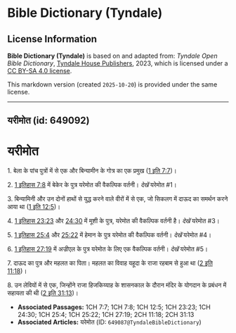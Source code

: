 # Bible Dictionary (Tyndale)

## License Information

**Bible Dictionary (Tyndale)** is based on and adapted from: _Tyndale Open Bible Dictionary_, [Tyndale House Publishers](https://tyndaleopenresources.com/), 2023, which is licensed under a [CC BY-SA 4.0 license](https://creativecommons.org/licenses/by-sa/4.0/legalcode.en).

This markdown version (created `2025-10-20`) is provided under the same license.



--------------------------------

## यरीमोत (id: 649092)

यरीमोत
======

1\. बेला के पांच पुत्रों में से एक और बिन्यामीन के गोत्र का एक प्रमुख ([1 इति 7:7](https://ref.ly/1Chr7:7))।

2\. [1 इतिहास 7:8](https://ref.ly/1Chr7:8) में बेकेर के पुत्र यरेमोत की वैकल्पिक वर्तनी। *देखें* यरेमोत \#1।

3\. बिन्यामिनी और उन दोनों हाथों से युद्ध करने वाले वीरों में से एक, जो सिकलग में दाऊद का समर्थन करने आया था ([1 इति 12:5](https://ref.ly/1Chr12:5))। 

4\. [1 इतिहास 23:23](https://ref.ly/1Chr23:23) और [24:30](https://ref.ly/1Chr24:30) में मूशी के पुत्र, यरेमोत की वैकल्पिक वर्तनी है। *देखें* यरेमोत \#3।

5\. [1 इतिहास 25:4](https://ref.ly/1Chr25:4) और [25:22](https://ref.ly/1Chr25:22) में हेमान के पुत्र यरेमोत की वैकल्पिक वर्तनी। *देखें* यरेमोत \#4।

6\. [1 इतिहास 27:19](https://ref.ly/1Chr27:19) में अज्रीएल के पुत्र यरेमोत के लिए एक वैकल्पिक वर्तनी। *देखें* यरेमोत \#5।

7\. दाऊद का पुत्र और महलत का पिता। महलत का विवाह यहूदा के राजा रहबाम से हुआ था ([2 इति 11:18](https://ref.ly/2Chr11:18))।

8\. उन लेवियों में से एक, जिन्होंने राजा हिजकिय्याह के शासनकाल के दौरान मंदिर के योगदान के प्रबंधन में सहायता की थी ([2 इति 31:13](https://ref.ly/2Chr31:13))।

* **Associated Passages:** 1CH 7:7; 1CH 7:8; 1CH 12:5; 1CH 23:23; 1CH 24:30; 1CH 25:4; 1CH 25:22; 1CH 27:19; 2CH 11:18; 2CH 31:13
* **Associated Articles:** यरेमोत (ID: `649087@TyndaleBibleDictionary`)

